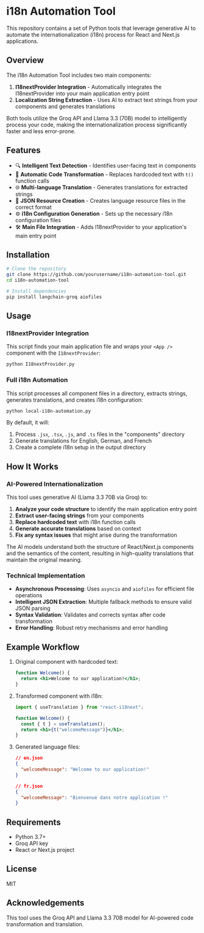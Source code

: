# i18n Automation Tool

This repository contains a set of Python tools that leverage generative AI to automate the internationalization (i18n) process for React and Next.js applications.

## Overview

The i18n Automation Tool includes two main components:

1. **I18nextProvider Integration** - Automatically integrates the I18nextProvider into your main application entry point
2. **Localization String Extraction** - Uses AI to extract text strings from your components and generates translations

Both tools utilize the Groq API and Llama 3.3 (70B) model to intelligently process your code, making the internationalization process significantly faster and less error-prone.

## Features

- 🔍 **Intelligent Text Detection** - Identifies user-facing text in components
- 🔄 **Automatic Code Transformation** - Replaces hardcoded text with `t()` function calls
- 🌐 **Multi-language Translation** - Generates translations for extracted strings
- 📁 **JSON Resource Creation** - Creates language resource files in the correct format
- ⚙️ **i18n Configuration Generation** - Sets up the necessary i18n configuration files
- 🛠️ **Main File Integration** - Adds I18nextProvider to your application's main entry point

## Installation

```bash
# Clone the repository
git clone https://github.com/yourusername/i18n-automation-tool.git
cd i18n-automation-tool

# Install dependencies
pip install langchain-groq aiofiles
```

## Usage

### I18nextProvider Integration

This script finds your main application file and wraps your `<App />` component with the `I18nextProvider`:

```bash
python I18nextProvider.py
```

### Full i18n Automation

This script processes all component files in a directory, extracts strings, generates translations, and creates i18n configuration:

```bash
python local-i18n-automation.py
```

By default, it will:

1. Process `.jsx`, `.tsx`, `.js`, and `.ts` files in the "components" directory
2. Generate translations for English, German, and French
3. Create a complete i18n setup in the output directory

## How It Works

### AI-Powered Internationalization

This tool uses generative AI (Llama 3.3 70B via Groq) to:

1. **Analyze your code structure** to identify the main application entry point
2. **Extract user-facing strings** from your components
3. **Replace hardcoded text** with i18n function calls
4. **Generate accurate translations** based on context
5. **Fix any syntax issues** that might arise during the transformation

The AI models understand both the structure of React/Next.js components and the semantics of the content, resulting in high-quality translations that maintain the original meaning.

### Technical Implementation

- **Asynchronous Processing**: Uses `asyncio` and `aiofiles` for efficient file operations
- **Intelligent JSON Extraction**: Multiple fallback methods to ensure valid JSON parsing
- **Syntax Validation**: Validates and corrects syntax after code transformation
- **Error Handling**: Robust retry mechanisms and error handling

## Example Workflow

1. Original component with hardcoded text:

   ```jsx
   function Welcome() {
     return <h1>Welcome to our application!</h1>;
   }
   ```

2. Transformed component with i18n:

   ```jsx
   import { useTranslation } from "react-i18next";

   function Welcome() {
     const { t } = useTranslation();
     return <h1>{t("welcomeMessage")}</h1>;
   }
   ```

3. Generated language files:

   ```json
   // en.json
   {
     "welcomeMessage": "Welcome to our application!"
   }

   // fr.json
   {
     "welcomeMessage": "Bienvenue dans notre application !"
   }
   ```

## Requirements

- Python 3.7+
- Groq API key
- React or Next.js project

## License

MIT

## Acknowledgements

This tool uses the Groq API and Llama 3.3 70B model for AI-powered code transformation and translation.
